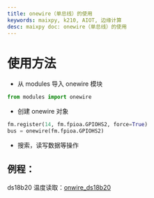 ```yaml
---
title: onewire（单总线）的使用
keywords: maixpy, k210, AIOT, 边缘计算
desc: maixpy doc: onewire（单总线）的使用
---
```



# 使用方法

* 从 modules 导入 onewire 模块

```python
from modules import onewire
```

* 创建 onewire 对象

```python
fm.register(14, fm.fpioa.GPIOHS2, force=True)
bus = onewire(fm.fpioa.GPIOHS2)
```

* 搜索，读写数据等操作

## 例程：

ds18b20 温度读取：[onwire_ds18b20](https://github.com/sipeed/MaixPy_scripts/blob/80f4eb71d3481b6f119f25f39f7c9b37404b99ce/hardware/demo_onewire_ds18x20.py)